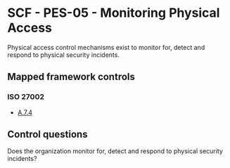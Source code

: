 # SCF - PES-05 - Monitoring Physical Access
Physical access control mechanisms exist to monitor for, detect and respond to physical security incidents.
## Mapped framework controls
### ISO 27002
- [A.7.4](../iso27002/a-7.md#a74)
  
## Control questions
Does the organization monitor for, detect and respond to physical security incidents?
  